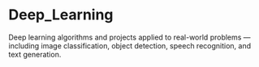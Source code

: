 # Deep_Learning
Deep learning algorithms and projects applied to real-world problems — including image classification, object detection, speech recognition, and text generation.
